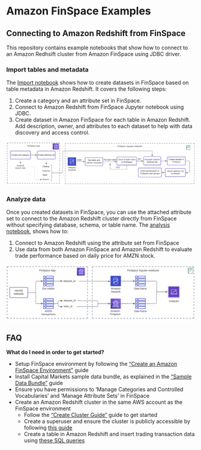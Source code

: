 # Amazon FinSpace Examples

## Connecting to Amazon Redshift from FinSpace

This repository contains example notebooks that show how to connect to an Amazon Redhsift cluster from Amazon FinSpace using JDBC driver.

### Import tables and metadata

The [Import notebook](redshift_in_finspace_import.ipynb) shows how to create datasets in FinSpace based on table metadata in Amazon Redshift. 
It covers the following steps:  
1. Create a category and an attribute set in FinSpace.
2. Connect to Amazon Redshift from FinSpace Jupyter notebook using JDBC.
3. Create dataset in Amazon FinSpace for each table in Amazon Redshift. Add description, owner, and attributes to each dataset to help with data discovery and access control.

![Import Diagram](finspace-redshift-import.png)

### Analyze data

Once you created datasets in FinSpace, you can use the attached attribute set to connect to the Amazon Redshift cluster directly from FinSpace without specifying database, schema, or table name. 
The [analysis notebook](redshift_in_finspace_analysis.ipynb), shows how to:  
1. Connect to Amazon Redshift using the attribute set from FinSpace
2. Use data from both Amazon FinSpace and Amazon Redshift to evaluate trade performance based on daily price for AMZN stock.

![Import Diagram](finspace-redshift-analysis.png)

## FAQ

**What do I need in order to get started?**  
- Setup FinSpace environment by following the [“Create an Amazon FinSpace Environment”](https://docs.aws.amazon.com/finspace/latest/userguide/create-an-amazon-finspace-environment.html) guide
- Install Capital Markets sample data bundle, as explained in the [“Sample Data Bundle”](https://docs.aws.amazon.com/finspace/latest/userguide/sample-data-bundle.html) guide
- Ensure you have permissions to ‘Manage Categories and Controlled Vocabularies’ and ‘Manage Attribute Sets’ in FinSpace
- Create an Amazon Redshift cluster in the same AWS account as the FinSpace environment
  - Follow the [“Create Cluster Guide”](https://docs.aws.amazon.com/redshift/latest/dg/tutorial-loading-data-launch-cluster.html) guide to get started
  - Create a superuser and ensure the cluster is publicly accessible by following [this guide](https://aws.amazon.com/premiumsupport/knowledge-center/redshift-cluster-private-public/)
  - Create a table in Amazon Redshift and insert trading transaction data using [these SQL queries](finspace_redshift.sql)
